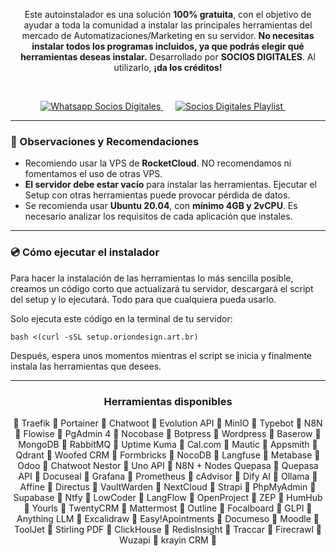 <p align="center">
  Este autoinstalador es una solución <b>100% gratuita</b>, con el objetivo de ayudar a toda la comunidad a instalar las principales herramientas del mercado de Automatizaciones/Marketing en su servidor.
  <b>No necesitas instalar todos los programas incluidos, ya que podrás elegir qué herramientas deseas instalar.</b>
  Desarrollado por <b>SOCIOS DIGITALES</b>. Al utilizarlo, <b>¡da los créditos!</b>
</p>
 
<p align="center">
  <a href="https://chat.sociosdigitales.pro/grupowa-e-templates">
    <img src="https://github.com/sociosdigitalespro/setup-socios/blob/main/assets/whatsapp.jpg" alt="Whatsapp Socios Digitales">
  </a>     
  <a href="https://sociosdigitales.pro/setup-socios/">
    <img src="https://github.com/sociosdigitalespro/setup-socios/blob/main/assets/instalation.jpg" alt="Socios Digitales Playlist">
  </a>     
</p>

---

<h3>📌 Observaciones y Recomendaciones</h3>

- Recomiendo usar la VPS de **RocketCloud**. NO recomendamos ni fomentamos el uso de otras VPS.
- **El servidor debe estar vacío** para instalar las herramientas. Ejecutar el Setup con otras herramientas puede provocar pérdida de datos.
- Se recomienda usar **Ubuntu 20.04**, con **mínimo 4GB y 2vCPU**. Es necesario analizar los requisitos de cada aplicación que instales.

---

<h3>💿 Cómo ejecutar el instalador</h3>
<p>Para hacer la instalación de las herramientas lo más sencilla posible, creamos un código corto que actualizará tu servidor, descargará el script del setup y lo ejecutará. Todo para que cualquiera pueda usarlo.</p>

<p>Solo ejecuta este código en la terminal de tu servidor:</p>

```
bash <(curl -sSL setup.oriondesign.art.br)
```

<p>Después, espera unos momentos mientras el script se inicia y finalmente instala las herramientas que desees.</p>

---

<h3 align="center"><b>Herramientas disponibles</b></h3>
<p align="center">
  🔸 Traefik 🔸 Portainer 🔸 Chatwoot 🔸 Evolution API 🔸 MinIO 🔸 Typebot 🔸 N8N 🔸 Flowise 🔸 PgAdmin 4 🔸 Nocobase  🔸 Botpress  🔸 Wordpress 🔸 Baserow 🔸 MongoDB 🔸 RabbitMQ  🔸 Uptime Kuma 🔸 Cal.com 🔸 Mautic  🔸 Appsmith  🔸 Qdrant 🔸 Woofed CRM 🔸 Formbricks 🔸 NocoDB 🔸 Langfuse 🔸 Metabase 🔸 Odoo 🔸 Chatwoot Nestor 🔸 Uno API 🔸 N8N + Nodes Quepasa 🔸 Quepasa API 🔸 Docuseal 🔸 Grafana 🔸 Prometheus 🔸 cAdvisor 🔸 Dify AI 🔸 Ollama 🔸 Affine 🔸 Directus 🔸 VaultWarden 🔸 NextCloud 🔸 Strapi 🔸 PhpMyAdmin 🔸 Supabase 🔸 Ntfy 🔸 LowCoder  🔸 LangFlow 🔸 OpenProject 🔸 ZEP 🔸 HumHub  🔸 Yourls 🔸 TwentyCRM 🔸 Mattermost 🔸 Outline 🔸 Focalboard 🔸 GLPI 🔸 Anything LLM 🔸 Excalidraw 🔸 Easy!Apointments 🔸 Documeso 🔸 Moodle 🔸 ToolJet 🔸 Stirling PDF 🔸 ClickHouse 🔸 RedisInsight 🔸 Traccar 🔸 Firecrawl 🔸 Wuzapi 🔸 krayin CRM 🔸
</p>
